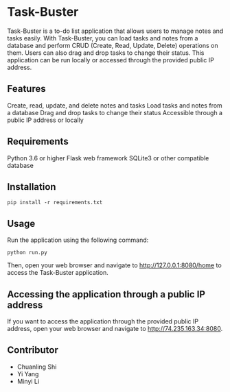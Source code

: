 # Task-Buster
Task-Buster is a to-do list application that allows users to manage notes and tasks easily. With Task-Buster, you can load tasks and notes from a database and perform CRUD (Create, Read, Update, Delete) operations on them. Users can also drag and drop tasks to change their status. This application can be run locally or accessed through the provided public IP address.

## Features
Create, read, update, and delete notes and tasks
Load tasks and notes from a database
Drag and drop tasks to change their status
Accessible through a public IP address or locally

## Requirements
Python 3.6 or higher
Flask web framework
SQLite3 or other compatible database

## Installation
```
pip install -r requirements.txt

```
 
## Usage
Run the application using the following command:
```
python run.py
```
Then, open your web browser and navigate to http://127.0.0.1:8080/home to access the Task-Buster application.

## Accessing the application through a public IP address
If you want to access the application through the provided public IP address, open your web browser and navigate to http://74.235.163.34:8080.

## Contributor
- Chuanling Shi
- Yi Yang
- Minyi Li
